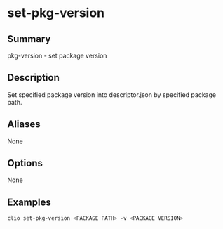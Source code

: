 # set-pkg-version

## Summary
pkg-version - set package version

## Description
Set specified package version into descriptor.json by specified package path.

## Aliases
None

## Options

None

## Examples

```bash
clio set-pkg-version <PACKAGE PATH> -v <PACKAGE VERSION>
```
